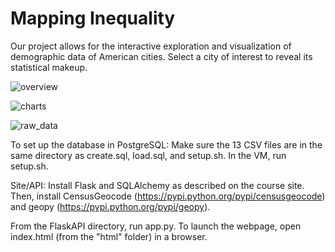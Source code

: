 # Mapping Inequality

Our project allows for the interactive exploration and visualization of demographic data of American cities. Select a city of interest to reveal its statistical makeup. 

![overview](https://github.com/kupoko/radial-housing-project/blob/master/images/overview.JPG)

![charts](https://github.com/kupoko/radial-housing-project/blob/master/images/charts.JPG)

![raw_data](https://github.com/kupoko/radial-housing-project/blob/master/images/rawdata.JPG)

To set up the database in PostgreSQL:
Make sure the 13 CSV files are in the same directory as create.sql, load.sql, and setup.sh. In the VM, run setup.sh. 

Site/API:
Install Flask and SQLAlchemy as described on the course site. Then, install CensusGeocode (https://pypi.python.org/pypi/censusgeocode) and geopy (https://pypi.python.org/pypi/geopy). 

From the FlaskAPI directory, run app.py. 
To launch the webpage, open index.html (from the "html" folder) in a browser. 
